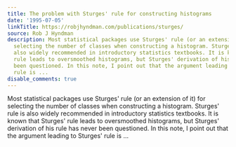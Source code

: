 ```yaml
---
title: The problem with Sturges' rule for constructing histograms
date: '1995-07-05'
linkTitle: https://robjhyndman.com/publications/sturges/
source: Rob J Hyndman
description: Most statistical packages use Sturges' rule (or an extension of it) for
  selecting the number of classes when constructing a histogram. Sturges' rule is
  also widely recommended in introductory statistics textbooks. It is known that Sturges'
  rule leads to oversmoothed histograms, but Sturges' derivation of his rule has never
  been questioned. In this note, I point out that the argument leading to Sturges'
  rule is ...
disable_comments: true
---
```

Most statistical packages use Sturges' rule (or an extension of it) for selecting the number of classes when constructing a histogram. Sturges' rule is also widely recommended in introductory statistics textbooks. It is known that Sturges' rule leads to oversmoothed histograms, but Sturges' derivation of his rule has never been questioned. In this note, I point out that the argument leading to Sturges' rule is ...